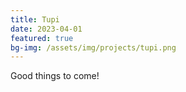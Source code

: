 ```yaml
---
title: Tupi
date: 2023-04-01
featured: true
bg-img: /assets/img/projects/tupi.png
---
```


Good things to come!
